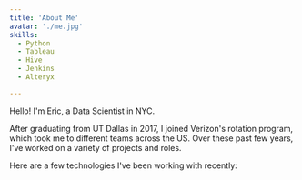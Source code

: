 ```yaml
---
title: 'About Me'
avatar: './me.jpg'
skills:
  - Python
  - Tableau
  - Hive
  - Jenkins
  - Alteryx

---
```


Hello! I'm Eric, a Data Scientist in NYC.

After graduating from UT Dallas in 2017, I joined Verizon's rotation program, which took me to different teams across the US. Over these past few years, I've worked on a variety of projects and roles.

Here are a few technologies I've been working with recently:
